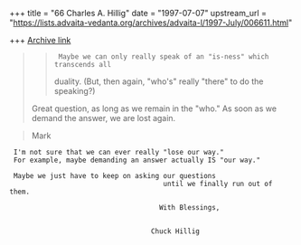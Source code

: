 +++
title = "66 Charles A. Hillig"
date = "1997-07-07"
upstream_url = "https://lists.advaita-vedanta.org/archives/advaita-l/1997-July/006611.html"

+++
[Archive link](https://lists.advaita-vedanta.org/archives/advaita-l/1997-July/006611.html)

>>      Maybe we can only really speak of an "is-ness" which transcends all
>> duality.  (But, then again, "who's" really "there" to do the speaking?)
>>
>
>Great question, as long as we remain in the "who."  As soon as we demand
>the answer, we are lost again.

>Mark


     I'm not sure that we can ever really "lose our way."
     For example, maybe demanding an answer actually IS "our way."

     Maybe we just have to keep on asking our questions
                                          until we finally run out of  them.

                                         With Blessings,


                                       Chuck Hillig

